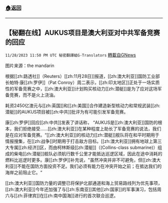 ###  [:house:返回](README.md)
---


## 【秘翻在线】AUKUS项目是澳大利亚对中共军备竞赛的回应
`11/28/2023 11:50 PM UTC 秘密翻譯組G-Translators` [轉載自GNews](https://gnews.org/articles/2047330)

图片来源：the mandarin

根据[[zh:路透社]]（Reuters）[[zh:11月28日]]报道，[[zh:澳大利亚]]国防工业部长帕特·康[[zh:罗伊]]（Pat Conroy）周二表示，[[zh:印太地区]]正处于一场实质性的军备竞赛之中，[[zh:澳大利亚]]计划购买核动力[[zh:潜艇]]是为了应对这场军备竞赛，而不是火上浇油。

耗资2450亿澳元与[[zh:英国]]和[[zh:美国]]合作建造新型核动力和常规武装[[zh:潜艇]]的AUKUS项目被[[zh:中共]]批评为有可能引发军备竞赛。

康[[zh:罗伊]]回应[[zh:中共]]发表了讲话称， “AUKUS是[[zh:澳大利亚]]国防的根本，我们拒绝接受......[[zh:澳大利亚]]在某种程度上助长了军备竞赛的说法，我们是在应对军备竞赛。“[[zh:澳大利亚]]的核动力[[zh:潜艇]]舰队将在和平时期用于情报搜集，在[[zh:战争]]时期用于打击敌方目标。[[zh:澳大利亚]]拥有地球上第三大专属[[zh:经济]]区，而由柯林斯级[[zh:潜艇]]（(Collins-class submarine)）组成的柴电[[zh:潜艇]]舰队必须航行数千公里才能抵达巡逻区域，因此在途中消耗的燃料比巡逻时更多。康[[zh:罗伊]]补充说，"虽然冲突并非不可避免，但[[zh:澳大利亚]]不能在国防方面投资不足。我们必须有能力在冲突开始之前；在抵达我们的海岸之前阻止它。“

[[zh:澳大利亚]]国防力量的调整已将保护北部通道和海上贸易路线列为优先事项，[[zh:澳大利亚]]今年还加强了与[[zh:东南亚]]其他[[zh:国家]]的军事演习，包括周六与[[zh:菲律宾]]在[[zh:南中国海]]进行的首次联合巡逻。
